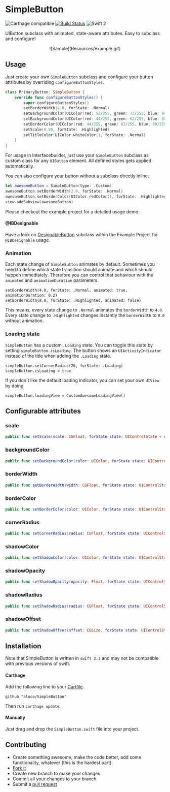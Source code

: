 # SimpleButton

![Carthage compatible](https://img.shields.io/badge/Carthage-compatible-4BC51D.svg?style=flat)
[![Build Status](https://travis-ci.org/aloco/SimpleButton.svg?branch=master)](https://travis-ci.org/aloco/SimpleButton)
![Swift 2](https://img.shields.io/badge/Swift-2.3-orange.svg)

UIButton subclass with animated, state-aware attributes. Easy to subclass and configure!

<center>
![Sample](Resources/example.gif)
</center>

## Usage

Just create your own `SimpleButton` subclass and configure your button attributes by overriding `configureButtonStyles`.

```swift
class PrimaryButton: SimpleButton {
    override func configureButtonStyles() {
        super.configureButtonStyles()
		setBorderWidth(4.0, forState: .Normal)
        setBackgroundColor(UIColor(red: 52/255, green: 73/255, blue: 94/255, alpha: 1.0), forState: .Normal)
        setBackgroundColor(UIColor(red: 44/255, green: 62/255, blue: 80/255, alpha: 1.0), forState: .Highlighted)
        setBorderColor(UIColor(red: 44/255, green: 62/255, blue: 80/255, alpha: 1.0), forState: .Normal)
        setScale(0.98, forState: .Highlighted)
        setTitleColor(UIColor.whiteColor(), forState: .Normal)
    }
}
```
For usage in Interfacebuilder, just use your `SimpleButton` subclass as custom class for any `UIButton` element. All defined styles gets applied automatically.


You can also configure your button without a subclass directly inline.

```swift
let awesomeButton = SimpleButton(type: .Custom)
awesomeButton.setBorderWidth(2.0, forState: .Normal)
awesomeButton.setBorderColor(UIColor.redColor(), forState: .Highlighted)
view.addSubview(awesomeButton)
```
Please checkout the example project for a detailed usage demo.

#### @IBDesignable

Have a look on [DesignableButton](Example/DesignableButton.swift) subclass within the Example Project for `@IBDesignable` usage.

### Animation
Each state change of `SimpleButton` animates by default. Sometimes you need to define which state transition should animate and which should happen immediately. Therefore you can control that behaviour with the `animated` and `animationDuration` parameters. 

```
setBorderWidth(4.0, forState: .Normal, animated: true, animationDuration: 0.2)
setBorderWidth(8.0, forState: .Highlighted, animated: false)

```
This means, every state change to `.Normal` animates the `borderWidth` to `4.0`. 
Every state change to `.Highlighted` changes instantly the `borderWidth` to `8.0` without animation.

### Loading state

`SimpleButton` has a custom `.Loading` state. You can toggle this state by setting `simpleButton.isLoading`. The button shows an `UIActivityIndicator` instead of the title when adding the `.Loading` state.

```
simpleButton.setCornerRadius(20, forState: .Loading)
simpleButton.isLoading = true

```
If you don´t like the default loading indicator, you can set your own `UIView` by doing
```
simpleButton.loadingView = CustomAwesomeLoadingView()
```


## Configurable attributes


### scale

```swift
public func setScale(scale: CGFloat, forState state: UIControlState = default, animated: Bool = default, animationDuration: NSTimeInterval? = default)
```

### backgroundColor

```swift
public func setBackgroundColor(color: UIColor, forState state: UIControlState = default, animated: Bool = default, animationDuration: NSTimeInterval? = default)
```

### borderWidth

```swift
public func setBorderWidth(width: CGFloat, forState state: UIControlState = default, animated: Bool = default, animationDuration: NSTimeInterval? = default)
```

### borderColor

```swift
public func setBorderColor(color: UIColor, forState state: UIControlState = default, animated: Bool = default, animationDuration: NSTimeInterval? = default)
```

### cornerRadius
```swift
public func setCornerRadius(radius: CGFloat, forState state: UIControlState = default, animated: Bool = default, animationDuration: NSTimeInterval? = default)
```

### shadowColor
```swift
public func setShadowColor(color: UIColor, forState state: UIControlState = default, animated: Bool = default, animationDuration: NSTimeInterval? = default)
```

### shadowOpacity
```swift
public func setShadowOpacity(opacity: Float, forState state: UIControlState = default, animated: Bool = default, animationDuration: NSTimeInterval? = default)
```

### shadowRadius
```swift
public func setShadowRadius(radius: CGFloat, forState state: UIControlState = default, animated: Bool = default, animationDuration: NSTimeInterval? = default)
```

### shadowOffset
```swift
public func setShadowOffset(offset: CGSize, forState state: UIControlState = default, animated: Bool = default, animationDuration: NSTimeInterval? = default)
```

## Installation

Note that SimpleButton is written in `swift 2.3` and may not be compatible with previous versions of swift. 


#### Carthage

Add the following line to your [Cartfile](https://github.com/Carthage/Carthage/blob/master/Documentation/Artifacts.md#cartfile).

```
github "aloco/SimpleButton"
```

Then run `carthage update`.

#### Manually

Just drag and drop the `SimpleButton.swift` file into  your project.


## Contributing

* Create something awesome, make the code better, add some functionality,
  whatever (this is the hardest part).
* [Fork it](http://help.github.com/forking/)
* Create new branch to make your changes
* Commit all your changes to your branch
* Submit a [pull request](http://help.github.com/pull-requests/)
